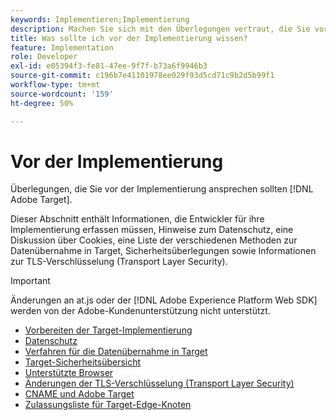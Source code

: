 ```yaml
---
keywords: Implementieren;Implementierung
description: Machen Sie sich mit den Überlegungen vertraut, die Sie vor der Implementierung von Adobe Target beachten sollten.
title: Was sollte ich vor der Implementierung wissen?
feature: Implementation
role: Developer
exl-id: e05394f3-fe81-47ee-9f7f-b73a6f9946b3
source-git-commit: c196b7e41101978ee029f93d5cd71c9b2d5b99f1
workflow-type: tm+mt
source-wordcount: '159'
ht-degree: 50%

---
```


# Vor der Implementierung

Überlegungen, die Sie vor der Implementierung ansprechen sollten [!DNL Adobe Target].

Dieser Abschnitt enthält Informationen, die Entwickler für ihre Implementierung erfassen müssen, Hinweise zum Datenschutz, eine Diskussion über Cookies, eine Liste der verschiedenen Methoden zur Datenübernahme in Target, Sicherheitsüberlegungen sowie Informationen zur TLS-Verschlüsselung (Transport Layer Security).

>[!IMPORTANT]
>
>Änderungen an at.js oder der [!DNL Adobe Experience Platform Web SDK] werden von der Adobe-Kundenunterstützung nicht unterstützt.

- [Vorbereiten der Target-Implementierung](https://developer.adobe.com/target/before-implement/prepare-to-implement-target/)
- [Datenschutz](https://developer.adobe.com/target/before-implement/privacy/privacy/)
- [Verfahren für die Datenübernahme in Target](https://developer.adobe.com/target/before-implement/methods-to-get-data-into-target/methods-to-get-data-into-target/)
- [Target-Sicherheitsübersicht](https://developer.adobe.com/target/before-implement/target-security-overview/)
- [Unterstützte Browser](https://developer.adobe.com/target/before-implement/supported-browsers/)
- [Änderungen der TLS-Verschlüsselung (Transport Layer Security)](https://developer.adobe.com/target/before-implement/tls-transport-layer-security-encryption/)
- [CNAME und Adobe Target](https://developer.adobe.com/target/before-implement/implement-cname-support-in-target/)
- [Zulassungsliste für Target-Edge-Knoten](https://developer.adobe.com/target/before-implement/privacy/allowlist-edges/)
